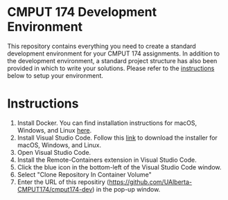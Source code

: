 # CMPUT 174 Development Environment
This repository contains everything you need to create a standard development environment for your CMPUT 174 assignments. In addition to the development environment, a standard project structure has also been provided in which to write your solutions. Please refer to the [instructions](#instructions) below to setup your environment.

# Instructions

1. Install Docker. You can find installation instructions for macOS, Windows, and Linux [here](https://docs.docker.com/get-docker/).
2. Install Visual Studio Code. Follow this [link](https://code.visualstudio.com/download) to download the installer for macOS, Windows, and Linux.
3. Open Visual Studio Code.
4. Install the Remote-Containers extension in Visual Studio Code.
5. Click the blue icon in the bottom-left of the Visual Studio Code window.
6. Select "Clone Repository In Container Volume"
7. Enter the URL of this repositiry (https://github.com/UAlberta-CMPUT174/cmput174-dev) in the pop-up window.

